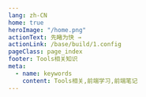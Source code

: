 ```yaml
---
lang: zh-CN
home: true
heroImage: "/home.png"
actionText: 先睹为快 →
actionLink: /base/build/1.config
pageClass: page_index
footer: Tools相关知识
meta:
  - name: keywords
    content: Tools相关,前端学习,前端笔记
---
```


<template>
    <div class="cont">
        <div id="large-header" class="large-header"></div>
            <div class="features">
        <div class="feature">
          <h2>开发工具</h2> 
          <p>掌握vscode</p>
        </div>
        <div class="feature">
          <h2>版本管理工具</h2> 
          <p>掌握git、svn</p>
        </div>
        <div class="feature">
          <h2>项目管理工具</h2> 
          <p>组件设计思路，组件编写工作流搭建 从0编写复杂组件之异步级联组件 单元测试编写及组件的发布</p>
        </div>
        <div class="feature">
          <h2>工作汇报相关</h2> 
          <p>掌握ppt、excel、world</p>
        </div>
      </div>
    </div>
</template>
